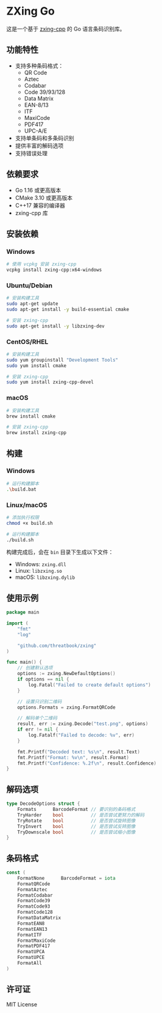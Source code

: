 # ZXing Go

这是一个基于 [zxing-cpp](https://github.com/zxing-cpp/zxing-cpp) 的 Go 语言条码识别库。

## 功能特性

- 支持多种条码格式：
  - QR Code
  - Aztec
  - Codabar
  - Code 39/93/128
  - Data Matrix
  - EAN-8/13
  - ITF
  - MaxiCode
  - PDF417
  - UPC-A/E
- 支持单条码和多条码识别
- 提供丰富的解码选项
- 支持错误处理

## 依赖要求

- Go 1.16 或更高版本
- CMake 3.10 或更高版本
- C++17 兼容的编译器
- zxing-cpp 库

## 安装依赖

### Windows

```bash
# 使用 vcpkg 安装 zxing-cpp
vcpkg install zxing-cpp:x64-windows
```

### Ubuntu/Debian

```bash
# 安装构建工具
sudo apt-get update
sudo apt-get install -y build-essential cmake

# 安装 zxing-cpp
sudo apt-get install -y libzxing-dev
```

### CentOS/RHEL

```bash
# 安装构建工具
sudo yum groupinstall "Development Tools"
sudo yum install cmake

# 安装 zxing-cpp
sudo yum install zxing-cpp-devel
```

### macOS

```bash
# 安装构建工具
brew install cmake

# 安装 zxing-cpp
brew install zxing-cpp
```

## 构建

### Windows

```bash
# 运行构建脚本
.\build.bat
```

### Linux/macOS

```bash
# 添加执行权限
chmod +x build.sh

# 运行构建脚本
./build.sh
```

构建完成后，会在 `bin` 目录下生成以下文件：
- Windows: `zxing.dll`
- Linux: `libzxing.so`
- macOS: `libzxing.dylib`

## 使用示例

```go
package main

import (
    "fmt"
    "log"

    "github.com/threatbook/zxing"
)

func main() {
    // 创建默认选项
    options := zxing.NewDefaultOptions()
    if options == nil {
        log.Fatal("Failed to create default options")
    }

    // 设置只识别二维码
    options.Formats = zxing.FormatQRCode

    // 解码单个二维码
    result, err := zxing.Decode("test.png", options)
    if err != nil {
        log.Fatalf("Failed to decode: %v", err)
    }

    fmt.Printf("Decoded text: %s\n", result.Text)
    fmt.Printf("Format: %v\n", result.Format)
    fmt.Printf("Confidence: %.2f\n", result.Confidence)
}
```

## 解码选项

```go
type DecodeOptions struct {
    Formats      BarcodeFormat // 要识别的条码格式
    TryHarder    bool          // 是否尝试更努力的解码
    TryRotate    bool          // 是否尝试旋转图像
    TryInvert    bool          // 是否尝试反转图像
    TryDownscale bool          // 是否尝试缩小图像
}
```

## 条码格式

```go
const (
    FormatNone      BarcodeFormat = iota
    FormatQRCode
    FormatAztec
    FormatCodabar
    FormatCode39
    FormatCode93
    FormatCode128
    FormatDataMatrix
    FormatEAN8
    FormatEAN13
    FormatITF
    FormatMaxiCode
    FormatPDF417
    FormatUPCA
    FormatUPCE
    FormatAll
)
```

## 许可证

MIT License
